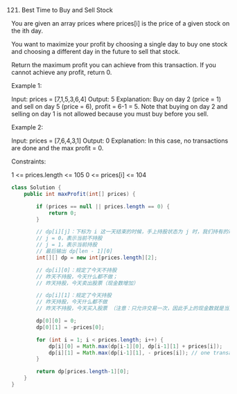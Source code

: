 121. Best Time to Buy and Sell Stock

You are given an array prices where prices[i] is the price of a given stock on the ith day.

You want to maximize your profit by choosing a single day to buy one stock and choosing a different day in the future to sell that stock.

Return the maximum profit you can achieve from this transaction. If you cannot achieve any profit, return 0.

 

Example 1:

Input: prices = [7,1,5,3,6,4]
Output: 5
Explanation: Buy on day 2 (price = 1) and sell on day 5 (price = 6), profit = 6-1 = 5.
Note that buying on day 2 and selling on day 1 is not allowed because you must buy before you sell.

Example 2:

Input: prices = [7,6,4,3,1]
Output: 0
Explanation: In this case, no transactions are done and the max profit = 0.


Constraints:

1 <= prices.length <= 105
0 <= prices[i] <= 104

```java
class Solution {
    public int maxProfit(int[] prices) {

        if (prices == null || prices.length == 0) {
            return 0;
        }

        // dp[i][j]：下标为 i 这一天结束的时候，手上持股状态为 j 时，我们持有的现金数
        // j = 0，表示当前不持股
        // j = 1，表示当前持股
        // 最后输出 dp[len - 1][0]
        int[][] dp = new int[prices.length][2];

        // dp[i][0]：规定了今天不持股
        // 昨天不持股，今天什么都不做；
        // 昨天持股，今天卖出股票（现金数增加）

        // dp[i][1]：规定了今天持股
        // 昨天持股，今天什么都不做
        // 昨天不持股，今天买入股票 （注意：只允许交易一次，因此手上的现金数就是当天的股价的相反数）

        dp[0][0] = 0;
        dp[0][1] = -prices[0];

        for (int i = 1; i < prices.length; i++) {
            dp[i][0] = Math.max(dp[i-1][0], dp[i-1][1] + prices[i]);
            dp[i][1] = Math.max(dp[i-1][1], - prices[i]); // one transaction only
        }

        return dp[prices.length-1][0];
    }
}
```